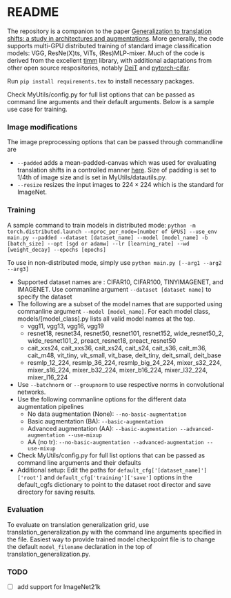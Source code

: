# README

The repository is a companion to the paper [Generalization to translation shifts: a study in architectures and augmentations](https://arxiv.org/abs/2207.02349). More generally, the code supports multi-GPU distributed training of standard image classification models: VGG, ResNe(X)ts, ViTs, (Res)MLP-mixer. Much of the code is derived from the excellent [timm](https://github.com/rwightman/pytorch-image-models) library, with additional adaptations from other open source respositories, notably [DeiT](https://github.com/facebookresearch/deit) and [pytorch-cifar](https://github.com/kuangliu/pytorch-cifar).


Run `pip install requirements.tex` to install necessary packages.

Check MyUtils/config.py for full list options that can be passed as command line arguments and their default arguments. Below is a sample use case for training.

### Image modifications
The image preprocessing options that can be passed through commandline are 
- `--padded` adds a mean-padded-canvas which was used for evaluating translation shifts in a controlled manner [here](https://arxiv.org/abs/2207.02349). Size of padding is set to 1/4th of image size and is set in MyUtils/datautils.py.
- `--resize` resizes the input images to $224\times 224$ which is the standard for ImageNet.

### Training
A sample command to train models in distributed mode:
`python -m torch.distributed.launch --nproc_per_node=[number of GPUS] --use_env main.py --padded --dataset [dataset_name] --model [model_name] -b [batch_size] --opt [sgd or adamw] --lr [learning_rate] --wd [weight_decay] --epochs [epochs]`

To use in non-distributed mode, simply use `python main.py [--arg1 --arg2 --arg3]`

- Supported dataset names are : CIFAR10, CIFAR100, TINYIMAGENET, and IMAGENET. Use commanline argument `--dataset [dataset name]` to specify the dataset
- The following are a subset of the model names that are supported using commanline argument `--model [model_name]`. For each model class, models/[model_class].py lists all valid model names at the top.
  - vgg11, vgg13, vgg16, vgg19
  - resnet18, resnet34, resnet50, resnet101, resnet152, wide_resnet50_2, wide_resnet101_2, preact_resnet18, preact_resnet50
  - cait_xxs24, cait_xxs36, cait_xs24, cait_s24, cait_s36, cait_m36, cait_m48, vit_tiny, vit_small, vit_base, deit_tiny, deit_small, deit_base
  - resmlp_12_224, resmlp_36_224, resmlp_big_24_224, mixer_s32_224, mixer_s16_224, mixer_b32_224, mixer_b16_224, mixer_l32_224, mixer_l16_224
- Use `--batchnorm` or `--groupnorm` to use respective norms in convolutional networks.
- Use the following commanline options for the different data augmentation pipelines
  - No data augmentation (None): `--no-basic-augmentation`
  - Basic augmentation (BA): `--basic-augmentation`
  - Advanced augmentation (AA): `--basic-augmentation --advanced-augmentation --use-mixup`
  - AA (no tr): `--no-basic-augmentation --advanced-augmentation --use-mixup`
- Check MyUtils/config.py for full list options that can be passed as command line arguments and their defaults
- Additional setup: Edit the paths for `default_cfg['[dataset_name]']['root']` and `default_cfg['training']['save']` options in the default_cgfs dictionary to point to the dataset root director and save directory for saving results.


### Evaluation
To evaluate on translation generalization grid, use  translation_generalization.py with the command line arguments specified in the file. Easiest way to provide trained model checkpoint file is to change the default `model_filename` declaration in the top of translation_generalization.py.

### TODO

- [ ] add support for ImageNet21k
